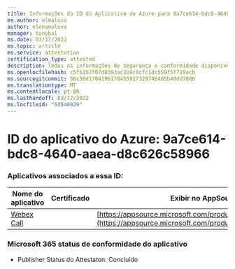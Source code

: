 ```yaml
---
title: Informações da ID do Aplicativo do Azure para 9a7ce614-bdc8-4640-aaea-d8c626c58966
ms.author: elmalova
author: elenamalova
manager: tonybal
ms.date: 03/17/2022
ms.topic: article
ms.service: attestation
certification_type: attested
description: Todas as informações de segurança e conformidade disponíveis para 9a7ce614-bdc8-4640-aaea-d8c626c58966.
ms.openlocfilehash: c5fb152f07d8393ac2b9c0cfc1dc559f5f719acb
ms.sourcegitcommit: 58c50d1704196178455927329748485b40dd7880
ms.translationtype: MT
ms.contentlocale: pt-BR
ms.lasthandoff: 03/17/2022
ms.locfileid: "63540829"
---
```

# <a name="azure-app-id-9a7ce614-bdc8-4640-aaea-d8c626c58966"></a>ID do aplicativo do Azure: 9a7ce614-bdc8-4640-aaea-d8c626c58966


### <a name="apps-associated-with-this-id"></a>Aplicativos associados a essa ID:
| **Nome do aplicativo** | **Certificado** | **Exibir no AppSource** |
|--------------|---------------|-----------------------|
| [Webex Call](../forward/WA200001495.md) |  | [https://appsource.microsoft.com/product/office/WA200001495](https://appsource.microsoft.com/product/office/WA200001495) |

### <a name="microsoft-365-app-compliance-status"></a>Microsoft 365 status de conformidade do aplicativo
- Publisher Status do Attestaton: Concluído
